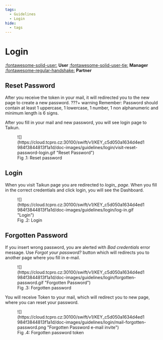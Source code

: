 ```yaml
---
tags:
  - Guidelines
  - Login
hide:
  - tags
---
```


# **Login**
[:fontawesome-solid-user:](../../user/login) **User**
[:fontawesome-solid-user-tie:](../../manager/login/) **Manager**
[:fontawesome-regular-handshake:](../../partner/login/) **Partner**

## **Reset Password**

After you receive the token in your mail, it will redirected you to the new page to create a new password.
???+ warning
    Remember: Password should contain at least 1 uppercase, 1 lowercase, 1 number, 1 non alphanumeric and minimum length is 6 signs.


After you fill in your mail and new password, you will see login page to Taikun.

<figure markdown>
  ![](https://cloud.tcpro.cz:30100/swift/v1/KEY_c5d050a1634d4ed1984f3844813f1a1d/doc-images/guidelines/login/visit-reset-password-login.gif "Reset Password")
  <figcaption>Fig .1: Reset password</figcaption>
</figure>

## **Login**

When you visit Taikun page you are redirected to *login_ page*. When you fill in the correct credentials and click login, you will see the Dashboard.

<figure markdown>
  ![](https://cloud.tcpro.cz:30100/swift/v1/KEY_c5d050a1634d4ed1984f3844813f1a1d/doc-images/guidelines/login/log-in.gif "Login")
  <figcaption>Fig .2: Login</figcaption>
</figure>

## **Forgotten Password**

If you insert wrong password, you are alerted with *Bad credentials* error message. Use *Forgot your password?* button which will redirects you to another page where you fill in e-mail.

<figure markdown>
  ![](https://cloud.tcpro.cz:30100/swift/v1/KEY_c5d050a1634d4ed1984f3844813f1a1d/doc-images/guidelines/login/forgotten-password.gif "Forgotten Password")
  <figcaption>Fig .3: Forgotten password</figcaption>
</figure>

You will receive Token to your mail, which will redirect you to new page, where you can reset your password.

<figure markdown>
  ![](https://cloud.tcpro.cz:30100/swift/v1/KEY_c5d050a1634d4ed1984f3844813f1a1d/doc-images/guidelines/login/mail-forgotten-password.png "Forgotten Password e-mail invite")
  <figcaption>Fig .4: Forgotten password token</figcaption>
</figure>
